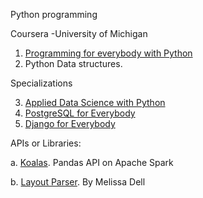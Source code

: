 Python programming

Coursera
-University of Michigan
1. [Programming for everybody with Python](https://www.coursera.org/learn/python)
2. Python Data structures. 

Specializations

3. [Applied Data Science with Python](https://www.coursera.org/specializations/data-science-python)
4. [PostgreSQL for Everybody](https://www.coursera.org/specializations/postgresql-for-everybody)
5. [Django for Everybody](https://www.coursera.org/specializations/django)



APIs or Libraries:

a. [Koalas](https://koalas.readthedocs.io/en/latest/). Pandas API on Apache Spark 

b. [Layout Parser](https://dell-research-harvard.github.io/resources/layout-parser). By Melissa Dell 
